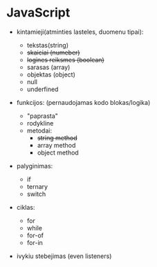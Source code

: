 # JavaScript

- kintamieji(atminties lasteles, duomenu tipai):
  - tekstas(string)
  - ~~skaiciai (numeber)~~
  - ~~logines reiksmes (boolean)~~
  - sarasas (array)
  - objektas (object)
  - null
  - underfined

- funkcijos: (pernaudojamas kodo blokas/logika)
  - "paprasta"
  - rodykline
   - metodai:
     - ~~string method~~
     - array method
     - object method
- palyginimas:
   - if
   - ternary
   - switch
- ciklas:
  - for
  - while
  - for-of
  - for-in
-  ivykiu stebejimas (even listeners)


